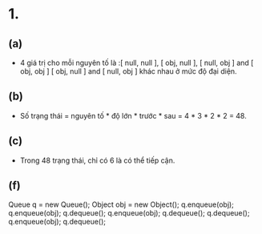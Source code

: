 # 1.

## (a)

- 4 giá trị cho mỗi nguyên tố là :[ null, null ], [ obj, null ], [ null, obj ] and [ obj, obj ] [ obj, null ] and [ null, obj ] khác nhau ở mức độ đại diện.

## (b)

- Số trạng thái = nguyên tố * độ lớn * trước * sau = 4 * 3 * 2 * 2 = 48.

## (c)

- Trong 48 trạng thái, chỉ có 6 là có thể tiếp cận.

## (f)

Queue q = new Queue(); Object obj = new Object(); q.enqueue(obj); q.enqueue(obj); q.dequeue(); q.enqueue(obj); q.dequeue(); q.dequeue(); q.enqueue(obj); q.dequeue();